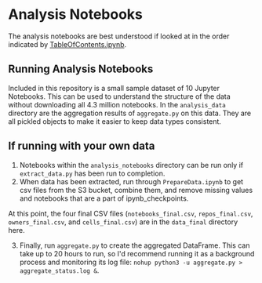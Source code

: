 # Analysis Notebooks

The analysis notebooks are best understood if looked at in the order indicated by [TableOfContents.ipynb](TableOfContents.ipynb).

## Running Analysis Notebooks

Included in this repository is a small sample dataset of 10 Jupyter Notebooks. This can be used to understand the structure of the data without downloading all 4.3 million notebooks. In the `analysis_data` directory are the aggregation results of `aggregate.py` on this data. They are all pickled objects to make it easier to keep data types consistent.

## If running with your own data

1. Notebooks within the `analysis_notebooks` directory can be run only if `extract_data.py` has been run to completion. 
2. When data has been extracted, run through `PrepareData.ipynb` to get csv files from the S3 bucket, combine them, and remove missing values and notebooks that are a part of ipynb_checkpoints.

At this point, the four final CSV files (`notebooks_final.csv`, `repos_final.csv`, `owners_final.csv`, and `cells_final.csv`) are in the `data_final` directory here. 

3. Finally, run `aggregate.py` to create the aggregated DataFrame. This can take up to 20 hours to run, so I'd recommend running it as a background process and monitoring its log file: `nohup python3 -u aggregate.py > aggregate_status.log &`.
